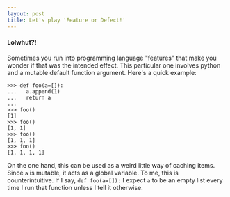 ```yaml
---
layout: post
title: Let's play 'Feature or Defect!'
---
```


#### Lolwhut?!

Sometimes you run into programming language "features" that make you wonder if that was the intended effect. This particular one involves python and a mutable default function argument. Here's a quick example:

<!--more-->

    >>> def foo(a=[]):
    ...   a.append(1)
    ...   return a
    ... 
    >>> foo()
    [1]
    >>> foo()
    [1, 1]
    >>> foo()
    [1, 1, 1]
    >>> foo()
    [1, 1, 1, 1]

On the one hand, this can be used as a weird little way of caching items. Since `a` is mutable, it acts as a global variable. To me, this is counterintuitive. If I say, `def foo(a=[]):` I expect `a` to be an empty list every time I run that function unless I tell it otherwise.
